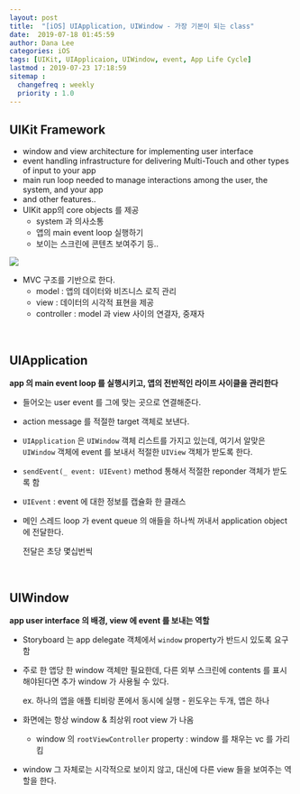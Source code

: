 ```yaml
---
layout: post
title:  "[iOS] UIApplication, UIWindow - 가장 기본이 되는 class"
date:  2019-07-18 01:45:59
author: Dana Lee
categories: iOS
tags: [UIKit, UIApplicaion, UIWindow, event, App Life Cycle]
lastmod : 2019-07-23 17:18:59
sitemap :
  changefreq : weekly
  priority : 1.0
---
```




## UIKit Framework

- window and view architecture for implementing user interface
- event handling infrastructure for delivering Multi-Touch and other types of input to your app
- main run loop needed to manage interactions among the user, the system, and your app
- and other features..
- UIKit app의 core objects 를 제공
  - system 과 의사소통
  - 앱의 main event loop 실행하기
  - 보이는 스크린에 콘텐츠 보여주기 등..

![](https://docs-assets.developer.apple.com/published/4e7c26b6ad/ff7aa08f-4857-44ce-88d5-7dacbef84509.png)

- MVC 구조를 기반으로 한다.
  - model : 앱의 데이터와 비즈니스 로직 관리
  - view : 데이터의 시각적 표현을 제공
  - controller : model 과 view 사이의 연결자, 중재자

&nbsp;

## UIApplication 

**app 의 main event loop 를 실행시키고, 앱의 전반적인 라이프 사이클을 관리한다** 

- 들어오는 user event 를 그에 맞는 곳으로 연결해준다. 

- action message 를 적절한 target 객체로 보낸다.  

- `UIApplication` 은 `UIWindow` 객체 리스트를 가지고 있는데, 여기서 알맞은 `UIWindow` 객체에 event 를 보내서 적절한 `UIView` 객체가 받도록 한다.

-  `sendEvent(_ event: UIEvent)` method 통해서 적절한 reponder 객체가 받도록 함

- `UIEvent` : event 에 대한 정보를 캡슐화 한 클래스

- 메인 스레드 loop 가 event queue 의 애들을 하나씩 꺼내서 application object 에 전달한다.

  전달은 초당 몇십번씩

&nbsp;

## UIWindow

 **app user interface 의 배경, view 에 event 를 보내는 역할**

- Storyboard 는 app delegate 객체에서 `window` property가 반드시 있도록 요구함

- 주로 한 앱당 한 window 객체만 필요한데, 다른 외부 스크린에 contents 를 표시해야된다면 추가 window 가 사용될 수 있다. 

  ex. 하나의 앱을 애플 티비랑 폰에서 동시에 실행 - 윈도우는 두개, 앱은 하나

- 화면에는 항상 window & 최상위 root view 가 나옴

  - window 의 `rootViewController` property : window 를 채우는 vc 를 가리킴

- window 그 자체로는 시각적으로 보이지 않고, 대신에 다른 view 들을 보여주는 역할을 한다. 

